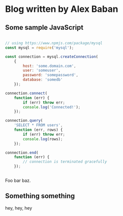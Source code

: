 # Blog written by Alex Baban

## Some sample JavaScript

```js

// using https://www.npmjs.com/package/mysql
const mysql = require('mysql');

const connection = mysql.createConnection(
    {
        host: 'some.domain.com',
        user: 'someuser',
        password: 'somepassword',
        database: 'somedb'
    });

connection.connect(
    function (err) {
        if (err) throw err;
        console.log('Connected!');
    });

connection.query(
    'SELECT * FROM users',
    function (err, rows) {
        if (err) throw err;
        console.log(rows);
    });

connection.end(
    function (err) {
        // connection is terminated gracefully
    });
    
 ```
 
Foo bar baz.  
 
## Something something
 
hey, hey, hey
